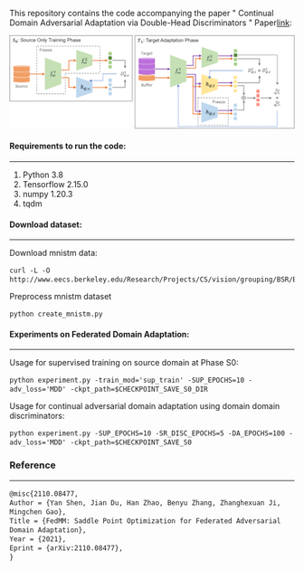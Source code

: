 This repository contains the code accompanying the paper  "
Continual Domain Adversarial Adaptation via Double-Head Discriminators " Paper[link](https://arxiv.org/pdf/2402.03588.pdf): 

![network structure](algorithm_flow.png  "Problem description")

#### Requirements to run the code:
---

1. Python 3.8
2. Tensorflow 2.15.0
3. numpy 1.20.3
4. tqdm

#### Download dataset:
---

Download mnistm data:
```
curl -L -O http://www.eecs.berkeley.edu/Research/Projects/CS/vision/grouping/BSR/BSR_bsds500.tgz
```
Preprocess mnistm dataset
```
python create_mnistm.py 
```

#### Experiments on Federated Domain Adaptation:
---
Usage for supervised training on source domain at Phase S0:
```
python experiment.py -train_mod='sup_train' -SUP_EPOCHS=10 -adv_loss='MDD' -ckpt_path=$CHECKPOINT_SAVE_S0_DIR  
```

Usage for continual adversarial domain adaptation using domain domain discriminators: 
```
python experiment.py -SUP_EPOCHS=10 -SR_DISC_EPOCHS=5 -DA_EPOCHS=100 -adv_loss='MDD' -ckpt_path=$CHECKPOINT_SAVE_S0  
```

### Reference
---

```
@misc{2110.08477,
Author = {Yan Shen, Jian Du, Han Zhao, Benyu Zhang, Zhanghexuan Ji, Mingchen Gao},
Title = {FedMM: Saddle Point Optimization for Federated Adversarial Domain Adaptation},
Year = {2021},
Eprint = {arXiv:2110.08477},
}
